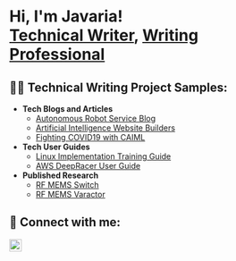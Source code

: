 <h1>Hi, I'm Javaria! <br/><a href="https://github.com/javyNadeem1">Technical Writer</a>, <a href="https://www.linkedin.com/in/javaria-nadeem/">Writing Professional</a></h1>

<h2>👨‍💻 Technical Writing Project Samples:</h2>

- <b>Tech Blogs and Articles</b>
  - [Autonomous Robot Service Blog](https://github.com/javyNadeem/Algorithms-Practice)
  - [Artificial Intelligence Website Builders](https://github.com/javyNadeem/AD_PS)
  - [Fighting COVID19 with CAIML](https://github.com/javyNadeem/AD_PS)
- <b>Tech User Guides</b>
  - [Linux Implementation Training Guide](https://github.com/javyNadeem/Sentinel-Lab)
  - [AWS DeepRacer User Guide](https://github.com/javyNadeem/Jwipe.PowerShell)
- <b>Published Research</b>
  - [RF MEMS Switch](https://github.com/javyNadeem/Package-Delivery-Pathfinding-Algorithm)
  - [RF MEMS Varactor](https://github.com/javyNadeem/Package-Delivery-Pathfinding-Algorithm)

<h2> 🤳 Connect with me:</h2>

[<img align="left" alt="javaria-nadeem-5294a547 | LinkedIn" width="22px" src="https://cdn.jsdelivr.net/npm/simple-icons@v3/icons/linkedin.svg" />][linkedin]

[linkedin]: https://linkedin.com/in/javaria-nadeem-5294a547

<!--
**javyNadeem/javyNadeem** is a ✨ _special_ ✨ repository because its `README.md` (this file) appears on your GitHub profile.

Here are some ideas to get you started:

- 🔭 I’m currently working on ...
- 🌱 I’m currently learning ...
- 👯 I’m looking to collaborate on ...
- 🤔 I’m looking for help with ...
- 💬 Ask me about ...
- 📫 How to reach me: ...
- 😄 Pronouns: ...
- ⚡ Fun fact: ...
-->

